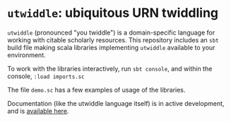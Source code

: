 # `utwiddle`: ubiquitous URN twiddling

`utwiddle` (pronounced "you twiddle") is a domain-specific language for working with citable scholarly resources.  This repository includes an `sbt` build file making scala libraries implementing `utwiddle` available to your environment.

To work with the libraries interactively, run `sbt console`, and within the console, `:load imports.sc`

The file `demo.sc` has a few examples of usage of the libraries.

Documentation (like the utwiddle language itself) is in active development, and is [available here](https://neelsmith.github.io/utwiddle/).
